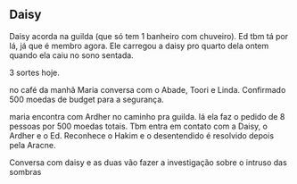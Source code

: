 ## Daisy
Daisy acorda na guilda (que só tem 1 banheiro com chuveiro). Ed tbm tá por lá, já que é membro agora. Ele carregou a daisy pro quarto dela ontem quando ela caiu no sono sentada.

3 sortes hoje.

no café da manhã Maria conversa com o Abade, Toori e Linda. Confirmado 500 moedas de budget para a segurança.

maria encontra com Ardher no caminho pra guilda. lá ela faz o pedido de 8 pessoas por 500 moedas totais. Tbm entra em contato com a Daisy, o Ardher e o Ed. Reconhece o Hakim e o desentendido é resolvido depois pela Aracne.

Conversa com daisy e as duas vão fazer a investigação sobre o intruso das sombras